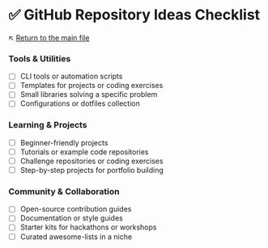 # ✅ GitHub Repository Ideas Checklist

↖️ [Return to the main file](../README.md)

### Tools & Utilities
- [ ] CLI tools or automation scripts
- [ ] Templates for projects or coding exercises
- [ ] Small libraries solving a specific problem
- [ ] Configurations or dotfiles collection

### Learning & Projects
- [ ] Beginner-friendly projects
- [ ] Tutorials or example code repositories
- [ ] Challenge repositories or coding exercises
- [ ] Step-by-step projects for portfolio building

### Community & Collaboration
- [ ] Open-source contribution guides
- [ ] Documentation or style guides
- [ ] Starter kits for hackathons or workshops
- [ ] Curated awesome-lists in a niche
